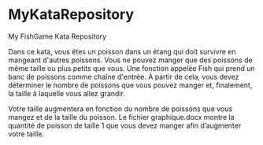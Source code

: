 # MyKataRepository
My FishGame Kata Repository


Dans ce kata, vous êtes un poisson dans un étang qui doit survivre en mangeant d'autres poissons. Vous ne pouvez manger que des poissons de même taille ou plus petits que vous. Une fonction appelée Fish qui prend un banc de poissons comme chaîne d'entrée. À partir de cela, vous devez déterminer le nombre de poissons que vous pouvez manger et, finalement, la taille à laquelle vous allez grandir.

Votre taille augmentera en fonction du nombre de poissons que vous mangez et de la taille du poisson. Le fichier graphique.docx montre la quantité de poisson de taille 1 que vous devez manger afin d’augmenter votre taille.




